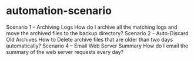 # automation-scenario
Scenario 1 – Archiving Logs
How do I archive all the matching logs and move the archived files to the backup directory?
Scenario 2 – Auto-Discard Old Archives
How to Delete archive files that are older than two days automatically?
Scenario 4 – Email Web Server Summary
How do I email the summary of the web server requests every day?

